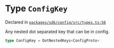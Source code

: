 # Type `ConfigKey`
Declared in [`packages/sdk/config/src/types.ts:56`](https://github.com/dxos/protocols/blob/main/packages/sdk/config/src/types.ts#L56)


Any nested dot separated key that can be in config.

```ts
type ConfigKey = DotNestedKeys<ConfigProto>
```